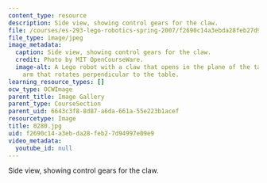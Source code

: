 ```yaml
---
content_type: resource
description: Side view, showing control gears for the claw.
file: /courses/es-293-lego-robotics-spring-2007/f2690c14a3ebda28feb27d94997e09e9_0280.jpg
file_type: image/jpeg
image_metadata:
  caption: Side view, showing control gears for the claw.
  credit: Photo by MIT OpenCourseWare.
  image-alt: A Lego robot with a claw that opens in the plane of the table, and an
    arm that rotates perpendicular to the table.
learning_resource_types: []
ocw_type: OCWImage
parent_title: Image Gallery
parent_type: CourseSection
parent_uid: 6643c3f8-8d87-a6da-661a-55e223b1acef
resourcetype: Image
title: 0280.jpg
uid: f2690c14-a3eb-da28-feb2-7d94997e09e9
video_metadata:
  youtube_id: null
---
```

Side view, showing control gears for the claw.